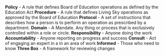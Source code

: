 **Policy** - A rule that defines Board of Education operations as defined by the Education Act
**Procedure** - A rule that defines Living Sky operations as approved by the Board of Education
**Protocol** - A set of instructions that describes how a person is to perform an operation as prescribed by a department.
**Domain** - A Mandate. Any thing or process that is exclusively controlled within a role or circle.
**Responsibility** - Anyone doing the work
**Accountability** - Anyone reporting on progress and success
**Consult** - Act of engaging an expert in a in an area of work
**Informed** - Those who need to know
**Three Box** - A framework for reviewing changes
